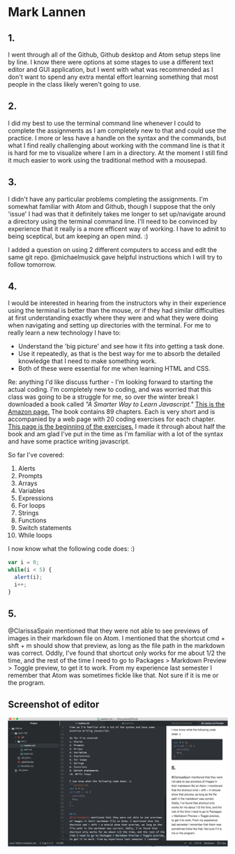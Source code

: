  # Mark Lannen
 ## 1.
 I went through all of the Github, Github desktop and Atom setup steps line by line. I know there were options at some stages to use a different text editor and GUI application, but I went with what was recommended as I don't want to spend any extra mental effort learning something that most people in the class likely weren't going to use.
 ## 2.
 I did my best to use the terminal command line whenever I could to complete the assignments as I am completely new to that and could use the practice. I more or less have a handle on the syntax and the commands, but what I find really challenging about working with the command line is that it is hard for me to visualize where I am in a directory. At the moment I still find it much easier to work using the traditional method with a mousepad.
 ## 3.
 I didn't have any particular problems completing the assignments. I'm somewhat familiar with Atom and Github, though I suppose that the only 'issue' I had was that it definitely takes me longer to set up/navigate around a directory using the terminal command line. I'll need to be convinced by experience that it really is a more efficent way of working. I have to admit to being sceptical, but am keeping an open mind. :)

 I added a question on using 2 different computers to access and edit the same git repo. @michaelmusick gave helpful instructions which I will try to follow tomorrow.

## 4.
I would be interested in hearing from the instructors why in their experience using the terminal is better than the mouse, or if they had similar difficulties at first understanding exactly where they were and what they were doing when navigating and setting up directories with the terminal. For me to really learn a new technology I have to:
- Understand the 'big picture' and see how it fits into getting a task done.
- Use it repeatedly, as that is the best way for me to absorb the detailed knowledge that I need to make something work.
- Both of these were essential for me when learning HTML and CSS.

Re: anything I'd like discuss further - I'm looking forward to starting the actual coding. I'm completely new to coding, and was worried that this class was going to be a struggle for me, so over the winter break I downloaded a book called *"A Smarter Way to Learn Javascript."*  [This is the Amazon page.](https://www.amazon.com/Smarter-Way-Learn-JavaScript-technology-ebook/dp/B00H1W9I6C) The book contains 89 chapters. Each is very short and is accompanied by a web page with 20 coding exercises for each chapter. [This page is the beginning of the exercises.](https://www.amazon.com/Smarter-Way-Learn-JavaScript-technology-ebook/dp/B00H1W9I6C)
I made it through about half the book and am glad I've put in the time as I'm familiar with a lot of the syntax and have some practice writing javascript.

So far I've covered:
1. Alerts
2. Prompts
3. Arrays
4. Variables
5. Expressions
6. For loops
7. Strings
8. Functions
9. Switch statements
10. While loops

I now know what the following code does: :)
```javascript
var i = 0;
while(i < 5) {
  alert(i);
  i++;
}
```

## 5.
@ClarissaSpain mentioned that they were not able to see previews of images in their markdown file on Atom. I mentioned that the shortcut cmd + shft + m should show that preview, as long as the file path in the markdown was correct. Oddly, I've found that shortcut only works for me about 1/2 the time, and the rest of the time I need to go to Packages > Markdown Preview > Toggle preview, to get it to work. From my experience last semester I remember that Atom was sometimes fickle like that. Not sure if it is me or the program.

## Screenshot of editor
![Image of my editor](screenshot-1.png)
